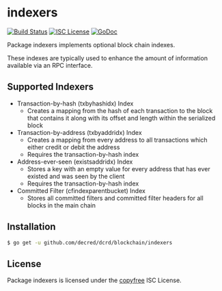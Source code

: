 indexers
========

[![Build Status](https://travis-ci.org/decred/dcrd.png?branch=master)](https://travis-ci.org/decred/dcrd)
[![ISC License](https://img.shields.io/badge/license-ISC-blue.svg)](http://copyfree.org)
[![GoDoc](https://godoc.org/github.com/decred/dcrd/blockchain/indexers?status.png)](https://godoc.org/github.com/decred/dcrd/blockchain/indexers)

Package indexers implements optional block chain indexes.

These indexes are typically used to enhance the amount of information available
via an RPC interface.

## Supported Indexers

- Transaction-by-hash (txbyhashidx) Index
  - Creates a mapping from the hash of each transaction to the block that
    contains it along with its offset and length within the serialized block
- Transaction-by-address (txbyaddridx) Index
  - Creates a mapping from every address to all transactions which either credit
    or debit the address
  - Requires the transaction-by-hash index
- Address-ever-seen (existsaddridx) Index
  - Stores a key with an empty value for every address that has ever existed 
    and was seen by the client
  - Requires the transaction-by-hash index
- Committed Filter (cfindexparentbucket) Index
  - Stores all committed filters and committed filter headers for all blocks in
    the main chain

## Installation

```bash
$ go get -u github.com/decred/dcrd/blockchain/indexers
```

## License

Package indexers is licensed under the [copyfree](http://copyfree.org) ISC
License.
